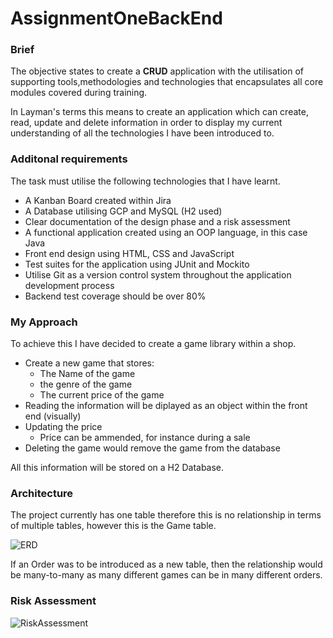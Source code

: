 # AssignmentOneBackEnd
### Brief
The objective states to create a **CRUD** application with the utilisation of supporting
tools,methodologies and technologies that encapsulates all core modules covered during 
training.

In Layman's terms this means to create an application which can create, read, update and 
delete information in order to display my current understanding of all the technologies 
I have been introduced to.


### Additonal requirements
The task must utilise the following technologies that I have learnt.

* A Kanban Board created within Jira
* A Database utilising GCP and MySQL (H2 used)
* Clear documentation of the design phase and a risk assessment
* A functional application created using an OOP language, in this case Java
* Front end design using HTML, CSS and JavaScript
* Test suites for the application using JUnit and Mockito
* Utilise Git as a version control system throughout the application development process
* Backend test coverage should be over 80%

### My Approach
To achieve this I have decided to create a game library within a shop.

* Create a new game that stores: 
  * The Name of the game
  * the genre of the game
  * The current price of the game
* Reading the information will be diplayed as an object within the front end (visually)
* Updating the price
  * Price can be ammended, for instance during a sale
* Deleting the game would remove the game from the database

All this information will be stored on a H2 Database.

### Architecture
The project currently has one table therefore this is no relationship in terms of multiple tables, however this is the Game table.

![ERD](https://user-images.githubusercontent.com/71396007/96352422-ebbe2280-10ba-11eb-8b29-0b22342aa794.png)

If an Order was to be introduced as a new table, then the relationship would be many-to-many as many different games can be in many different orders.

### Risk Assessment
![RiskAssessment](https://user-images.githubusercontent.com/71396007/96352598-499f3a00-10bc-11eb-89f9-760810838ad2.png)
